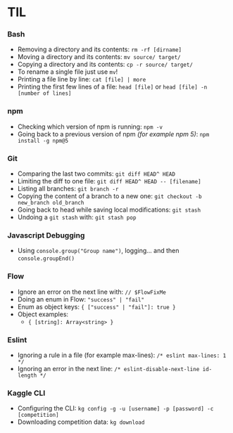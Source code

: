 # TIL

### Bash

* Removing a directory and its contents: `rm -rf [dirname]`
* Moving a directory and its contents: `mv source/ target/`
* Copying a directory and its contents: `cp -r source/ target/` 
* To rename a single file just use `mv`!
* Printing a file line by line: `cat [file] | more` 
* Printing the first few lines of a file: `head [file]` or `head [file] -n [number of lines]`

### npm

* Checking which version of npm is running: `npm -v`
* Going back to a previous version of npm *(for example npm 5)*: `npm install -g npm@5`

### Git

* Comparing the last two commits: `git diff HEAD^ HEAD`
* Limiting the diff to one file: `git diff HEAD^ HEAD -- [filename]`
* Listing all branches: `git branch -r`
* Copying the content of a branch to a new one: `git checkout -b new_branch old_branch`
* Going back to head while saving local modifications: `git stash`
* Undoing a `git stash` with: `git stash pop`


### Javascript Debugging

* Using `console.group("Group name")`, logging... and then `console.groupEnd()`


### Flow

* Ignore an error on the next line with: `// $FlowFixMe`
* Doing an enum in Flow: `"success" | "fail"`
* Enum as object keys: `{ ["success" | "fail"]: true }`
* Object examples:
  * `{ [string]: Array<string> }` 

### Eslint

* Ignoring a rule in a file (for example max-lines): `/* eslint max-lines: 1 */`
* Ignoring an error in the next line: `/* eslint-disable-next-line id-length */`

### Kaggle CLI

* Configuring the CLI: `kg config -g -u [username] -p [password] -c [competition]`
* Downloading competition data: `kg download`
